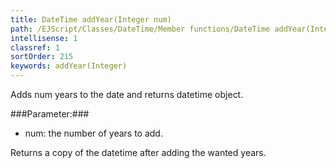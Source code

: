 ```yaml
---
title: DateTime addYear(Integer num)
path: /EJScript/Classes/DateTime/Member functions/DateTime addYear(Integer num)
intellisense: 1
classref: 1
sortOrder: 215
keywords: addYear(Integer)
---
```


Adds num years to the date and returns datetime object.



###Parameter:###


 - num: the number of years to add.


Returns a copy of the datetime after adding the wanted years.


